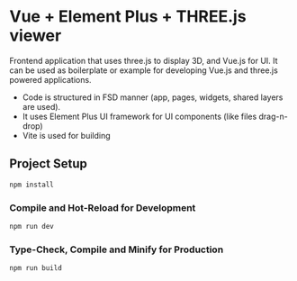 # Vue + Element Plus + THREE.js viewer

Frontend application that uses three.js to display 3D, and Vue.js for UI.
It can be used as boilerplate or example for developing Vue.js and three.js powered applications.

* Code is structured in FSD manner (app, pages, widgets, shared layers are used).
* It uses Element Plus UI framework for UI components (like files drag-n-drop)
* Vite is used for building

## Project Setup

```sh
npm install
```

### Compile and Hot-Reload for Development

```sh
npm run dev
```

### Type-Check, Compile and Minify for Production

```sh
npm run build
```
